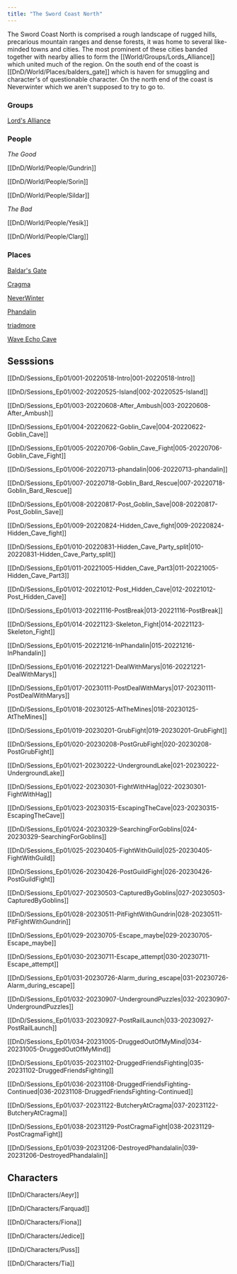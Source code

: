 ```yaml
---
title: "The Sword Coast North"
---
```


The Sword Coast North is comprised a rough landscape of rugged hills, precarious mountain ranges and dense forests, it was home to several like-minded towns and cities. The most prominent of these cities banded together with nearby allies to form the [[World/Groups/Lords_Alliance]] which united much of the region. On the south end of the coast is [[DnD/World/Places/balders_gate]] which is haven for smuggling and character's of questionable character. On the north end of the coast is Neverwinter which we aren't supposed to try to go to.

### Groups

[Lord's Alliance](dnd/world/groups/lords_alliance.md)

### People

*The Good*

[[DnD/World/People/Gundrin]]

[[DnD/World/People/Sorin]]

[[DnD/World/People/Sildar]]

*The Bad*

[[DnD/World/People/Yesik]]

[[DnD/World/People/Clarg]]


### Places

[Baldar's Gate](dnd/world/places/balders_gate)

[Cragma](dnd/world/places/Cragma)

[NeverWinter](dnd/world/places/neverwinter)

[Phandalin](dnd/world/places/phandalin)

[triadmore](dnd/world/places/triadmore)

[Wave Echo Cave](dnd/world/places/wave_echo_cave)


## Sesssions

[[DnD/Sessions_Ep01/001-20220518-Intro|001-20220518-Intro]]

[[DnD/Sessions_Ep01/002-20220525-Island|002-20220525-Island]]

[[DnD/Sessions_Ep01/003-20220608-After_Ambush|003-20220608-After_Ambush]]

[[DnD/Sessions_Ep01/004-20220622-Goblin_Cave|004-20220622-Goblin_Cave]]

[[DnD/Sessions_Ep01/005-20220706-Goblin_Cave_Fight|005-20220706-Goblin_Cave_Fight]]

[[DnD/Sessions_Ep01/006-20220713-phandalin|006-20220713-phandalin]]

[[DnD/Sessions_Ep01/007-20220718-Goblin_Bard_Rescue|007-20220718-Goblin_Bard_Rescue]]

[[DnD/Sessions_Ep01/008-20220817-Post_Goblin_Save|008-20220817-Post_Goblin_Save]]

[[DnD/Sessions_Ep01/009-20220824-Hidden_Cave_fight|009-20220824-Hidden_Cave_fight]]

[[DnD/Sessions_Ep01/010-20220831-Hidden_Cave_Party_split|010-20220831-Hidden_Cave_Party_split]]

[[DnD/Sessions_Ep01/011-20221005-Hidden_Cave_Part3|011-20221005-Hidden_Cave_Part3]]

[[DnD/Sessions_Ep01/012-20221012-Post_Hidden_Cave|012-20221012-Post_Hidden_Cave]]

[[DnD/Sessions_Ep01/013-20221116-PostBreak|013-20221116-PostBreak]]

[[DnD/Sessions_Ep01/014-20221123-Skeleton_Fight|014-20221123-Skeleton_Fight]]

[[DnD/Sessions_Ep01/015-20221216-InPhandalin|015-20221216-InPhandalin]]

[[DnD/Sessions_Ep01/016-20221221-DealWithMarys|016-20221221-DealWithMarys]]

[[DnD/Sessions_Ep01/017-20230111-PostDealWithMarys|017-20230111-PostDealWithMarys]]

[[DnD/Sessions_Ep01/018-20230125-AtTheMines|018-20230125-AtTheMines]]

[[DnD/Sessions_Ep01/019-20230201-GrubFight|019-20230201-GrubFight]]

[[DnD/Sessions_Ep01/020-20230208-PostGrubFight|020-20230208-PostGrubFight]]

[[DnD/Sessions_Ep01/021-20230222-UndergroundLake|021-20230222-UndergroundLake]]

[[DnD/Sessions_Ep01/022-20230301-FightWithHag|022-20230301-FightWithHag]]

[[DnD/Sessions_Ep01/023-20230315-EscapingTheCave|023-20230315-EscapingTheCave]]

[[DnD/Sessions_Ep01/024-20230329-SearchingForGoblins|024-20230329-SearchingForGoblins]]

[[DnD/Sessions_Ep01/025-20230405-FightWithGuild|025-20230405-FightWithGuild]]

[[DnD/Sessions_Ep01/026-20230426-PostGuildFight|026-20230426-PostGuildFight]]

[[DnD/Sessions_Ep01/027-20230503-CapturedByGoblins|027-20230503-CapturedByGoblins]]

[[DnD/Sessions_Ep01/028-20230511-PitFightWithGundrin|028-20230511-PitFightWithGundrin]]

[[DnD/Sessions_Ep01/029-20230705-Escape_maybe|029-20230705-Escape_maybe]]

[[DnD/Sessions_Ep01/030-20230711-Escape_attempt|030-20230711-Escape_attempt]]

[[DnD/Sessions_Ep01/031-20230726-Alarm_during_escape|031-20230726-Alarm_during_escape]]

[[DnD/Sessions_Ep01/032-20230907-UndergroundPuzzles|032-20230907-UndergroundPuzzles]]

[[DnD/Sessions_Ep01/033-20230927-PostRailLaunch|033-20230927-PostRailLaunch]]

[[DnD/Sessions_Ep01/034-20231005-DruggedOutOfMyMind|034-20231005-DruggedOutOfMyMind]]

[[DnD/Sessions_Ep01/035-20231102-DruggedFriendsFighting|035-20231102-DruggedFriendsFighting]]

[[DnD/Sessions_Ep01/036-20231108-DruggedFriendsFighting-Continued|036-20231108-DruggedFriendsFighting-Continued]]

[[DnD/Sessions_Ep01/037-20231122-ButcheryAtCragma|037-20231122-ButcheryAtCragma]]

[[DnD/Sessions_Ep01/038-20231129-PostCragmaFight|038-20231129-PostCragmaFight]]

[[DnD/Sessions_Ep01/039-20231206-DestroyedPhandalalin|039-20231206-DestroyedPhandalalin]]

## Characters

[[DnD/Characters/Aeyr]]

[[DnD/Characters/Farquad]]

[[DnD/Characters/Fiona]]

[[DnD/Characters/Jedice]]

[[DnD/Characters/Puss]]

[[DnD/Characters/Tia]]
